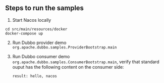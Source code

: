 ## Steps to run the samples

1. Start Nacos locally

  ```
  cd src/main/resources/docker
  docker-compose up
  ```
  
2. Run Dubbo provider demo `org.apache.dubbo.samples.ProviderBootstrap.main`

3. Run Dubbo consumer demo `org.apache.dubbo.samples.ConsumerBootstrap.main`, verify that standard ouput has the following content on the consumer side:

   ```
   result: hello, nacos
   ```